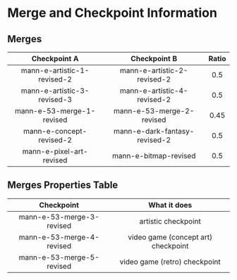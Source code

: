 # Merge and Checkpoint Information 

## Merges 

| Checkpoint A | Checkpoint B | Ratio |
|:------------:|:-------------:|:-------:|
| mann-e-artistic-1-revised-2 | mann-e-artistic-2-revised-2 | 0.5 |
| mann-e-artistic-3-revised-3 | mann-e-artistic-4-revised-2 | 0.5 |
| mann-e-53-merge-1-revised   | mann-e-53-merge-2-revised   | 0.45 |
| mann-e-concept-revised-2    | mann-e-dark-fantasy-revised-2 | 0.5 |
| mann-e-pixel-art-revised    | mann-e-bitmap-revised         | 0.5 |

## Merges Properties Table

| Checkpoint | What it does |
|:----------:|:--------------:|
| mann-e-53-merge-3-revised | artistic checkpoint |
| mann-e-53-merge-4-revised | video game (concept art) checkpoint |
| mann-e-53-merge-5-revised | video game (retro)  checkpoint|